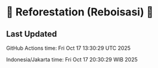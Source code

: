 
# 🌳 Reforestation (Reboisasi) 🌲

## Last Updated

GitHub Actions time: Fri Oct 17 13:30:29 UTC 2025

Indonesia/Jakarta time: Fri Oct 17 20:30:29 WIB 2025
